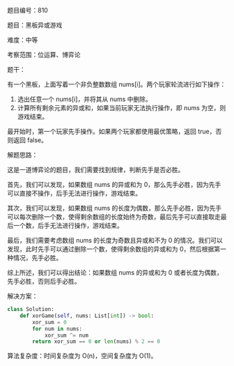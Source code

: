 题目编号：810

题目：黑板异或游戏

难度：中等

考察范围：位运算、博弈论

题干：

有一个黑板，上面写着一个非负整数数组 nums[i]。两个玩家轮流进行如下操作：

1. 选出任意一个 nums[i]，并将其从 nums 中删除。
2. 计算所有剩余元素的异或和，如果当前玩家无法执行操作，即 nums 为空，则游戏结束。

最开始时，第一个玩家先手操作。如果两个玩家都使用最优策略，返回 true，否则返回 false。

解题思路：

这是一道博弈论的题目，我们需要找到规律，判断先手是否必胜。

首先，我们可以发现，如果数组 nums 的异或和为 0，那么先手必胜，因为先手可以直接不操作，后手无法进行操作，游戏结束。

其次，我们可以发现，如果数组 nums 的长度为偶数，那么先手必胜，因为先手可以每次删除一个数，使得剩余数组的长度始终为奇数，最后先手可以直接取走最后一个数，后手无法进行操作，游戏结束。

最后，我们需要考虑数组 nums 的长度为奇数且异或和不为 0 的情况。我们可以发现，此时先手可以通过删除一个数，使得剩余数组的异或和为 0，然后根据第一种情况，先手必胜。

综上所述，我们可以得出结论：如果数组 nums 的异或和为 0 或者长度为偶数，先手必胜，否则后手必胜。

解决方案：

```python
class Solution:
    def xorGame(self, nums: List[int]) -> bool:
        xor_sum = 0
        for num in nums:
            xor_sum ^= num
        return xor_sum == 0 or len(nums) % 2 == 0
```

算法复杂度：时间复杂度为 O(n)，空间复杂度为 O(1)。